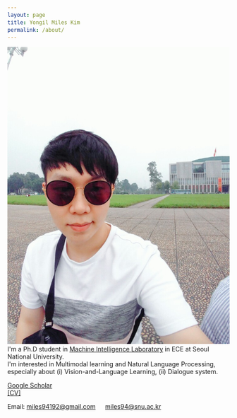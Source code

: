 ```yaml
---
layout: page
title: Yongil Miles Kim
permalink: /about/
---
```


![image](https://github.com/yong1-kim/yong1-kim.github.io/blob/master/_image/yongil_kim.jpg) <br>
I'm a Ph.D student in [Machine Intelligence Laboratory](http://milab.snu.ac.kr) in ECE at Seoul National University.  
I'm interested in Multimodal learning and Natural Language Processing, especially about (i) Vision-and-Language Learning, (ii) Dialogue system.

[Google Scholar](https://scholar.google.com/citations?hl=en&user=QXZ2GEAAAAAJ) <br>
[[CV]](https://github.com/yong1-kim/yong1-kim.github.io/blob/master/_data/CV_yongil_kim.pdf?raw=True)

Email: miles94192@gmail.com &emsp; miles94@snu.ac.kr
